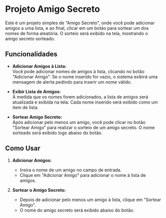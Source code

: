 
# Projeto Amigo Secreto

Este é um projeto simples de "Amigo Secreto", onde você pode adicionar amigos a uma lista, e ao final, clicar em um botão para sortear um dos nomes de forma aleatória. O sorteio será exibido na tela, mostrando o amigo secreto sorteado.

## Funcionalidades

- **Adicionar Amigos à Lista:**  
  Você pode adicionar nomes de amigos à lista, clicando no botão "Adicionar Amigo". Se o nome inserido for vazio, o sistema exibirá uma mensagem de alerta pedindo para inserir um nome válido.

- **Exibir Lista de Amigos:**  
  À medida que os nomes forem adicionados, a lista de amigos será atualizada e exibida na tela. Cada nome inserido será exibido como um item de lista.

- **Sortear Amigo Secreto:**  
  Após adicionar pelo menos um amigo, você pode clicar no botão "Sortear Amigo" para realizar o sorteio de um amigo secreto. O nome sorteado será exibido logo abaixo do botão.

## Como Usar

1. **Adicionar Amigos:**  
   - Insira o nome de um amigo no campo de entrada.
   - Clique em "Adicionar Amigo" para adicionar o nome à lista de amigos.

2. **Sortear o Amigo Secreto:**  
   - Depois de adicionar pelo menos um amigo à lista, clique em "Sortear Amigo".
   - O nome do amigo secreto será exibido abaixo do botão.


